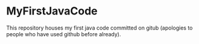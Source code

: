 # MyFirstJavaCode
This repository houses my first java code committed on gitub (apologies to people who have used github before already).
